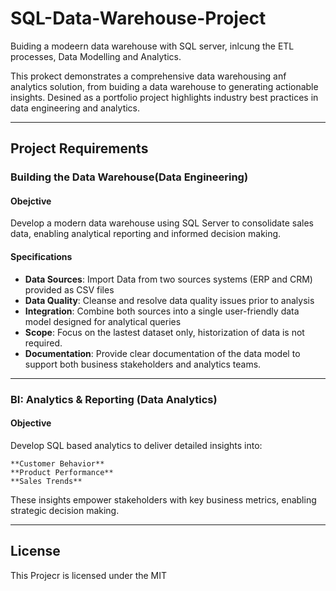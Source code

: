 # SQL-Data-Warehouse-Project
Buiding a modeern data warehouse with SQL server, inlcung the ETL processes, Data Modelling and Analytics.

This prokect demonstrates a comprehensive data warehousing anf analytics solution, from buiding a data warehouse to generating actionable insights. Desined as a portfolio project highlights industry best practices in  data engineering and analytics.

---
## Project Requirements

### Building the Data Warehouse(Data Engineering)

#### Obejctive
Develop a modern data warehouse using SQL Server to consolidate sales data, enabling analytical reporting and informed decision making.

#### Specifications
- **Data Sources**: Import Data from two sources systems (ERP and CRM) provided as CSV files
- **Data Quality**: Cleanse and resolve data quality issues prior to analysis
- **Integration**: Combine both sources into a single user-friendly data model designed for analytical queries
- **Scope**: Focus on the lastest dataset only, historization of data is not required.
- **Documentation**: Provide clear documentation of the data model to support both business stakeholders and analytics teams.

----

### BI: Analytics & Reporting (Data Analytics)

#### Objective

Develop SQL based analytics to deliver detailed insights into:

	**Customer Behavior**
	**Product Performance**
	**Sales Trends**
 
These insights empower stakeholders with key business metrics, enabling strategic decision making.


-----

## License

This Projecr is licensed under the MIT
